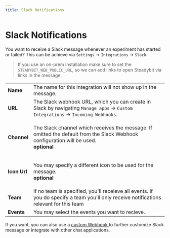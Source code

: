 ```yaml
---
title: Slack Notifications
---
```


# Slack Notifications

You want to receive a Slack message whenever an experiment has started or failed? This can be achieve via `Settings` -> `Integrations` -> `Slack`.

> If you use an on-prem installation make sure to set the `STEADYBIT_WEB_PUBLIC_URL`, so we can add links to open Steadybit via links in the message.

|              |                                                                                                                                                             |
|--------------|-------------------------------------------------------------------------------------------------------------------------------------------------------------|
| **Name**     | The name for this integration will not show up in the message.                                                                                              |
| **URL**      | The Slack webhook URL, which you can create in Slack by navigating `Manage apps` -> `Custom Integrations` -> `Incoming Webhooks`.                           |
| **Channel**  | <p>The Slack channel which receives the message. If omitted the default from the Slack Webhook configuration will be used.<br><strong>optional</strong></p> |
| **Icon Url** | <p>You may specify a different icon to be used for the message.<br><strong>optional</strong></p>                                                            |
| **Team**     | If no team is specified, you'll receieve all events. If you do specify a team you'll only receive notifications relevant for this team                      |
| **Events**   | You may select the events you want to recieve.                                                                                                              |

If you want, you can also use a [custom Webhook ](webhooks/custom-webhooks.md)to further customize Slack message or integrate with other chat applications.
